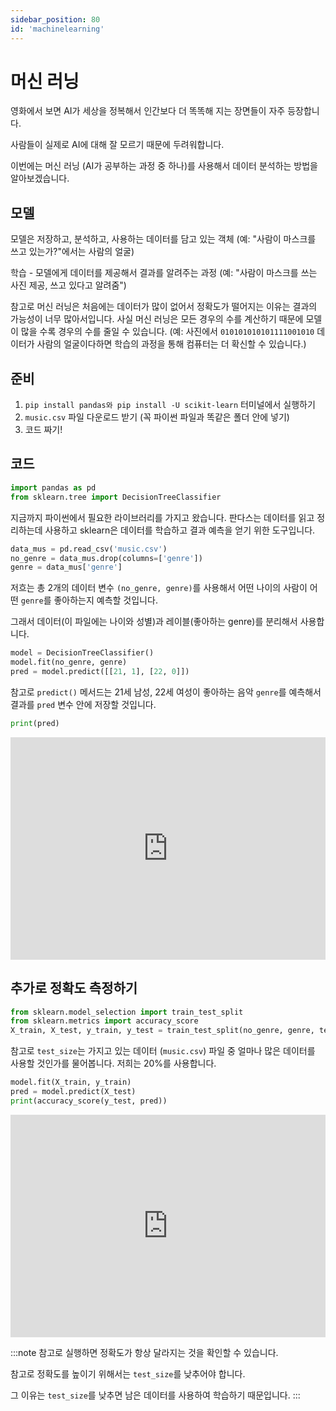 ```yaml
---
sidebar_position: 80
id: 'machinelearning'
---
```


# 머신 러닝

영화에서 보면 AI가 세상을 정복해서 인간보다 더 똑똑해 지는 장면들이 자주 등장합니다.

사람들이 실제로 AI에 대해 잘 모르기 때문에 두려워합니다.

이번에는 머신 러닝 (AI가 공부하는 과정 중 하나)를 사용해서 데이터 분석하는 방법을 알아보겠습니다.

## 모델

모델은 저장하고, 분석하고, 사용하는 데이터를 담고 있는 객체 (예: "사람이 마스크를 쓰고 있는가?"에서는 사람의 얼굴)

학습 - 모델에게 데이터를 제공해서 결과를 알려주는 과정 (예: "사람이 마스크를 쓰는 사진 제공, 쓰고 있다고 알려줌")

참고로 머신 러닝은 처음에는 데이터가 많이 없어서 정확도가 떨어지는 이유는 결과의 가능성이 너무 많아서입니다. 사실 머신 러닝은 모든 경우의 수를 계산하기 때문에 모델이 많을 수록 경우의 수를 줄일 수 있습니다. (예: 사진에서 `010101010101111001010` 데이터가 사람의 얼굴이다하면 학습의 과정을 통해 컴퓨터는 더 확신할 수 있습니다.)

## 준비

1. `pip install pandas와 pip install -U scikit-learn` 터미널에서 실행하기
2. `music.csv` 파일 다운로드 받기 (꼭 파이썬 파일과 똑같은 폴더 안에 넣기)
3. 코드 짜기!

## 코드

```py
import pandas as pd
from sklearn.tree import DecisionTreeClassifier
```

지금까지 파이썬에서 필요한 라이브러리를 가지고 왔습니다.
판다스는 데이터를 읽고 정리하는데 사용하고 sklearn은 데이터를 학습하고 결과 예측을 얻기 위한 도구입니다.

```py
data_mus = pd.read_csv('music.csv')
no_genre = data_mus.drop(columns=['genre'])
genre = data_mus['genre']
```

저흐는 총 2개의 데이터 변수 `(no_genre, genre)`를 사용해서 어떤 나이의 사람이 어떤 `genre`를 좋아하는지 예측할 것입니다.

그래서 데이터(이 파일에는 나이와 성별)과 레이블(좋아하는 genre)를 분리해서 사용합니다.

```py
model = DecisionTreeClassifier()
model.fit(no_genre, genre)
pred = model.predict([[21, 1], [22, 0]])
```

참고로 `predict()` 메서드는 21세 남성, 22세 여성이 좋아하는 음악 `genre`를 예측해서 결과를 `pred` 변수 안에 저장할 것입니다.

```py
print(pred)
```

<iframe src="https://trinket.io/embed/python3/02de47df74" width="100%" height="356" frameborder="0" marginwidth="0" marginheight="0" allowfullscreen></iframe>

## 추가로 정확도 측정하기

```py
from sklearn.model_selection import train_test_split
from sklearn.metrics import accuracy_score
X_train, X_test, y_train, y_test = train_test_split(no_genre, genre, test_size=0.2)
```

참고로 `test_size`는 가지고 있는 데이터 (`music.csv`) 파일 중 얼마나 많은 데이터를 사용할 것인가를 물어봅니다. 저희는 20%를 사용합니다.

```py
model.fit(X_train, y_train)
pred = model.predict(X_test)
print(accuracy_score(y_test, pred))
```

<iframe src="https://trinket.io/embed/python3/282aeb7817" width="100%" height="356" frameborder="0" marginwidth="0" marginheight="0" allowfullscreen></iframe>

:::note
참고로 실행하면 정확도가 항상 달라지는 것을 확인할 수 있습니다.

참고로 정확도를 높이기 위해서는 `test_size`를 낮추어야 합니다.

그 이유는 `test_size`를 낮추면 남은 데이터를 사용하여 학습하기 때문입니다.
:::
